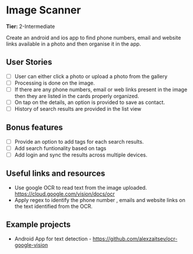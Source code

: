 # Image Scanner

**Tier:** 2-Intermediate

Create an android and ios app to find phone numbers, email and website links available in a photo and then organise it in the app.

## User Stories

-   [ ] User can either click a photo or upload a photo from the gallery
-   [ ] Processing is done on the image.
-   [ ] If there are any phone numbers, email or web links present in the image then they are listed in the cards properly organized.
-   [ ] On tap on the details, an option is provided to save as contact.
-   [ ] History of search results are provided in the list view

## Bonus features

-   [ ] Provide an option to add tags for each search results.
-   [ ] Add search funtionality based on tags
-   [ ] Add login and sync the results across multiple devices.

## Useful links and resources

-   Use google OCR to read text from the image uploaded. https://cloud.google.com/vision/docs/ocr
-   Apply regex to identify the phone number , emails and website links on the text identified from the OCR. 

## Example projects

- Android App for text detection - https://github.com/alexzaitsev/ocr-google-vision
